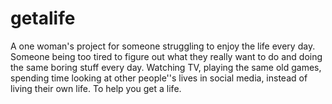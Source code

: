 # getalife

A one woman's project for someone struggling to enjoy the life every day. Someone being too tired to figure out what they really want to do and doing the same boring stuff every day. Watching TV, playing the same old games, spending time looking at other people''s lives in social media, instead of living their own life. To help you get a life. 
